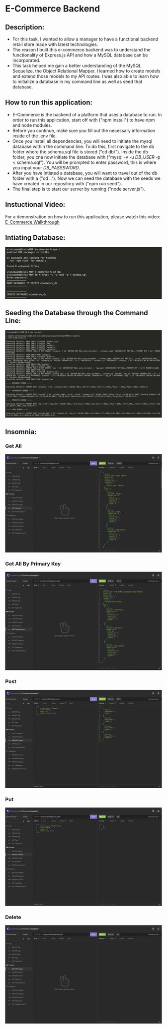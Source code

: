 # E-Commerce Backend

## Description:
- For this task, I wanted to allow a manager to have a functional backend retail store made with latest technologies.  
- The reason I built this e-commerce backend was to understand the functionality of Express.js API and how a MySQL database can be incorporated.
- This task helped me gain a better understanding of the MySQL Sequelize, the Object Relational Mapper. I learned how to create models and extend those models to my API routes. I was also able to learn how to initialize a database in my command line as well as seed that database.

## How to run this application:
- E-Commerce is the backend of a platform that uses a database to run. In order to run this application, start off with ("npm install") to have npm and node modules.
- Before you continue, make sure you fill out the necessary information inside of the .env file.
- Once you install all dependencies, you will need to initiate the mysql database within the command line. To do this, first navigate to the db folder where the schema.sql file is stored ("cd db/"). Inside the db folder, you cna now initiate the database with ("mysql -v -u *DB_USER* -p < schema.sql"). You will be prompted to enter password, this is where you input your *DB_PASSSWORD*.
- After you have intiated a database, you will want to travel out of the db folder with a ("cd .."). Now we can seed the database with the seeds we have created in our repository with ("npm run seed").
- The final step is to start our server by running ("node server.js").

## Instuctional Video:
For a demonstration on how to run this application, please watch this video: [E-Commerce Walkthrough](https://www.youtube.com/watch?v=MZHyaY2Kth8)

## Intiating Database:
![NPM Install](./assets/npm-install.png)
## Seeding the Database through the Command Line:
![NPM Run Seed](./assets/npm-run-seed.png)

## Insomnia:
### Get All
![Get All](./assets/get-all.png)
### Get All By Primary Key
![Get By Primary Key](./assets/get-bypk.png)
### Post 
![Post](./assets/post.png)
### Put
![Update](./assets/update.png)
### Delete
![Delete](./assets/delete.png)